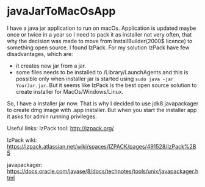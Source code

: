 # javaJarToMacOsApp

I have a java jar application to run on macOs. Application is updated maybe once or twice in a year so I need to pack it as installer not very often, that why the decision was made to move from InstallBuilder(2000$ licence) to something open source. I found IzPack. For my solution IzPack have few disadvantages, which are:
- it creates new jar from a jar.
- some files needs to be installed to /Library/LaunchAgents and this is possible only when installer jar is started using `sudo java -jar YourJar.jar`.
But it seems like IzPack is the best open source solution to create installer for MacOs/Windows/Linux. 

So, I have a installer jar now. That is why I decided to use jdk8 javapackager to create dmg image with .app installer. But when you start the installer app it asks for admin running privileges.

Useful links:
IzPack tool: http://izpack.org/

IzPack wiki: https://izpack.atlassian.net/wiki/spaces/IZPACK/pages/491528/IzPack%2B5

javapackager: https://docs.oracle.com/javase/8/docs/technotes/tools/unix/javapackager.html